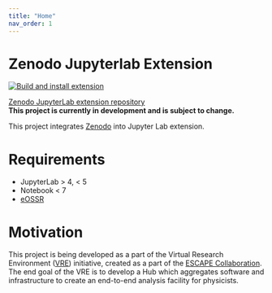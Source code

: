 ```yaml
---
title: "Home"
nav_order: 1
---
```


# Zenodo Jupyterlab Extension
[![Build and install extension](https://github.com/vre-hub/zenodo-jupyterlab-extension/actions/workflows/build.yaml/badge.svg)](https://github.com/vre-hub/zenodo-jupyterlab-extension/actions/workflows/build.yaml)

[Zenodo JupyterLab extension repository](https://github.com/vre-hub/zenodo-jupyterlab-extension)\
**This project is currently in development and is subject to change.**

This project integrates [Zenodo](https://zenodo.org) into Jupyter Lab extension.

# Requirements
* JupyterLab > 4, < 5
* Notebook < 7
* [eOSSR](https://gitlab.com/escape-ossr/eossr)

# Motivation
This project is being developed as a part of the Virtual Research Environment ([VRE](https://github.com/vre-hub)) initiative, created as a part of the [ESCAPE Collaboration](https://projectescape.eu/). The end goal of the VRE is to develop a Hub which aggregates software and infrastructure to create an end-to-end analysis facility for physicists.